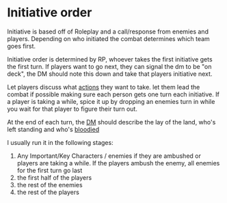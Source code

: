 # Initiative order

Initiative is based off of Roleplay and a call/response from enemies and players. Depending on who initiated the combat determines which team goes first. 

Initiative order is determined by RP, whoever takes the first initiative gets the first turn. If players want to go next, they can signal the dm to be "on deck", the DM should note this down and take that players initiative next. 

Let players discuss what [actions](actions.md) they want to take. let them lead the combat if possible making sure each person gets one turn each initiative. If a player is taking a while, spice it up by dropping an enemies turn in while you wait for that player to figure their turn out. 

At the end of each turn, the [DM](DM.md) should describe the lay of the land, who's left standing and who's [bloodied](bloodied.md) 

I usually run it in the following stages:
1. Any Important/Key Characters / enemies if they are ambushed or players are taking a while. If the players ambush the enemy, all enemies for the first turn go last
2. the first half of the players
3. the rest of the enemies
4. the rest of the players